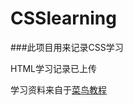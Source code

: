 # CSSlearning
###此项目用来记录CSS学习

HTML学习记录已上传

学习资料来自于[菜鸟教程](https://www.runoob.com/css/css-tutorial.html)

